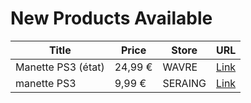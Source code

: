 # New Products Available

| Title | Price | Store | URL |
|---|---|---|---|
| Manette PS3 (état) | 24,99 € | WAVRE | [Link](https://www.cashconverters.be/fr/accessoires-jeux-video/874924-manette-ps3-etat.html) |
| manette PS3 | 9,99 € | SERAING | [Link](https://www.cashconverters.be/fr/accessoires-jeux-video/874956-manette-ps3.html) |
